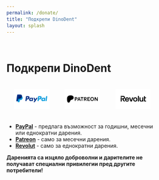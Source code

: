 ```yaml
---
permalink: /donate/
title: "Подкрепи DinoDent"
layout: splash
---
```

<br>

<style>
* {
  box-sizing: border-box;
}

.column {
  float: left;
  width: 33%;
  padding: 20px;
  text-align: center;
}

/* Clearfix (clear floats) */
.row::after {
  float: center;
  content: "";
  clear: both;
  display: table;
}
</style>

# Подкрепи DinoDent

<div class="row">

  <div class="column">
     <a href="https://www.paypal.com/donate/?hosted_button_id=J7SDR7Y7BLUKL"><img src="/assets/images/donate_paypal.png"></a>
  </div>
  <div class="column">
    <a href="https://www.patreon.com/user?u=20719035"><img src="/assets/images/donate_patreon.png"></a>
  </div>
  <div class="column">
    <a href="https://revolut.me/thefinalcutbg"><img src="/assets/images/donate_revolut.png"></a>
  </div>
</div>

- [<b>PayPal</b>](https://www.paypal.com/donate/?hosted_button_id=J7SDR7Y7BLUKL) - предлага възможност за годишни, месечни или еднократни дарения.
- [<b>Patreon</b>](https://www.patreon.com/user?u=20719035) - само за месечни дарения.
- [<b>Revolut</b>](https://revolut.me/thefinalcutbg) - само за еднократни дарения.

<b>Даренията са изцяло доброволни и дарителите не получават специални привилегии пред другите потребители!</b>
